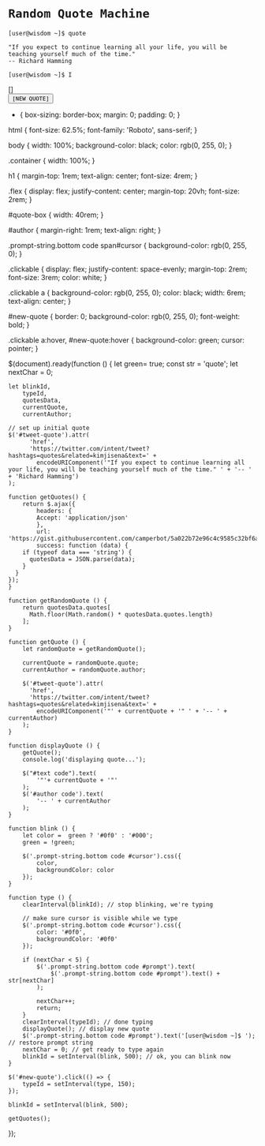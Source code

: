 <!DOCTYPE html>
<html lang="en" {IF CLASSES}class="classes"{/IF}>
<html lang="en-US">
    <head>
        <meta charset="utf-8" />
        <meta name="viewport" content="width=device-width, initial-scale=1.0" />
        <title>Random Quote Machine</title>
        <link rel="stylesheet" href="https://use.fontawesome.com/releases/v5.8.2/css/all.css" />
        <link href="https://fonts.googleapis.com/css2?family=Roboto:wght@300;400;500;700;900&display=swap" rel="stylesheet">
        <link href="./styles.css" rel="stylesheet" />
        <script src = "https://ajax.googleapis.com/ajax/libs/jquery/3.2.1/jquery.min.js"></script>
        <script src="./index.js"></script>
    </head>
    <body>
        <div class="container">
            <h1 class="text-center"><code>Random Quote Machine</code></h1>
            <div class="flex">
                <div id="quote-box">
                    <p class="prompt-string top"><code>[user@wisdom ~]$ quote</code></p>
                    <div class="stdout">
                            <div id="text">
                                <code>&quot;If you expect to continue learning all your life, you will be teaching yourself much of the time.&quot;</code>
                            </div>
                        <div id="author"><code>-- Richard Hamming</code></div>
                    </div>
                    <p class="prompt-string bottom"><code><span id="prompt">[user@wisdom ~]$ </span><span id="cursor">I</span></code></p>
                    <div class="clickable">
                        <a id="tweet-quote" href="https://twitter.com/intent/tweet">
                            <div class="twitter-icon">
                                [<i class="fab fa-twitter"></i>]
                            </div>
                        </a>
                        <button id="new-quote"><code>[NEW QUOTE]</code></button>
                    </div>
                </div>
            </div>
        </div>
        <script src="https://cdn.freecodecamp.org/testable-projects-fcc/v1/bundle.js"></script>
    </body>
</html>



* {
  box-sizing: border-box;
  margin: 0;
  padding: 0;
}

html {
  font-size: 62.5%;
  font-family: 'Roboto', sans-serif;
}

body {
  width: 100%;
  background-color: black;
  color: rgb(0, 255, 0);
}

.container {
  width: 100%;
}

h1 {
  margin-top: 1rem;
  text-align: center;
  font-size: 4rem;
}

.flex {
  display: flex;
  justify-content: center;
  margin-top: 20vh;
  font-size: 2rem;
}

#quote-box {
  width: 40rem;
}

#author {
  margin-right: 1rem;
  text-align: right;
}

.prompt-string.bottom code span#cursor {
  background-color: rgb(0, 255, 0);
}

.clickable {
  display: flex;
  justify-content: space-evenly;
  margin-top: 2rem;
  font-size: 3rem;
  color: white;
}

.clickable a {
  background-color: rgb(0, 255, 0);
  color: black;
  width: 6rem;
  text-align: center;
}

#new-quote {
  border: 0;
  background-color: rgb(0, 255, 0);
  font-weight: bold;
}

.clickable a:hover, #new-quote:hover {
  background-color: green;
  cursor: pointer;
}




$(document).ready(function () {
    let  green= true;
    const str = 'quote';
    let nextChar = 0;

    let blinkId, 
        typeId,
        quotesData,
        currentQuote,
        currentAuthor;

    // set up initial quote
    $('#tweet-quote').attr(
          'href',
          'https://twitter.com/intent/tweet?hashtags=quotes&related=kimjisena&text=' +
            encodeURIComponent('"If you expect to continue learning all your life, you will be teaching yourself much of the time." ' + '-- ' + 'Richard Hamming')
    );

    function getQuotes() {
        return $.ajax({
            headers: {
            Accept: 'application/json'
            },
            url: 'https://gist.githubusercontent.com/camperbot/5a022b72e96c4c9585c32bf6a75f62d9/raw/e3c6895ce42069f0ee7e991229064f167fe8ccdc/quotes.json',
            success: function (data) {
        if (typeof data === 'string') {
          quotesData = JSON.parse(data);
        }
      }
    });
    }

    function getRandomQuote () {
        return quotesData.quotes[
          Math.floor(Math.random() * quotesData.quotes.length)
        ];
    }

    function getQuote () {
        let randomQuote = getRandomQuote();
      
        currentQuote = randomQuote.quote;
        currentAuthor = randomQuote.author;
      
        $('#tweet-quote').attr(
          'href',
          'https://twitter.com/intent/tweet?hashtags=quotes&related=kimjisena&text=' +
            encodeURIComponent('"' + currentQuote + '" ' + '-- ' + currentAuthor)
        );
    }

    function displayQuote () {
        getQuote();
        console.log('displaying quote...');

        $("#text code").text(
            '"'+ currentQuote + '"'
        );
        $('#author code').text(
            '-- ' + currentAuthor
        );
    }

    function blink () {
        let color =  green ? '#0f0' : '#000';
        green = !green;

        $('.prompt-string.bottom code #cursor').css({
            color,
            backgroundColor: color
        });
    }

    function type () {
        clearInterval(blinkId); // stop blinking, we're typing

        // make sure cursor is visible while we type
        $('.prompt-string.bottom code #cursor').css({
            color: '#0f0',
            backgroundColor: '#0f0'
        });

        if (nextChar < 5) {
            $('.prompt-string.bottom code #prompt').text(
                $('.prompt-string.bottom code #prompt').text() + str[nextChar]
            );

            nextChar++;
            return;
        }
        clearInterval(typeId); // done typing
        displayQuote(); // display new quote
        $('.prompt-string.bottom code #prompt').text('[user@wisdom ~]$ '); // restore prompt string
        nextChar = 0; // get ready to type again
        blinkId = setInterval(blink, 500); // ok, you can blink now
    }

    $('#new-quote').click(() => {
        typeId = setInterval(type, 150);
    });

    blinkId = setInterval(blink, 500);

    getQuotes();
});


















